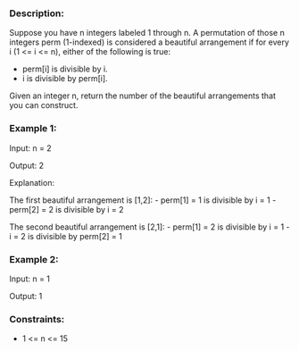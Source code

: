 ### Description:

Suppose you have n integers labeled 1 through n. A permutation of those n integers perm (1-indexed) is considered a beautiful arrangement if for every i (1 <= i <= n), either of the following is true:

- perm[i] is divisible by i.
- i is divisible by perm[i].

Given an integer n, return the number of the beautiful arrangements that you can construct.

 

### Example 1:

Input: n = 2

Output: 2

Explanation: 

The first beautiful arrangement is [1,2]:
    - perm[1] = 1 is divisible by i = 1
    - perm[2] = 2 is divisible by i = 2

The second beautiful arrangement is [2,1]:
    - perm[1] = 2 is divisible by i = 1
    - i = 2 is divisible by perm[2] = 1

### Example 2:

Input: n = 1

Output: 1
 


### Constraints:

- 1 <= n <= 15